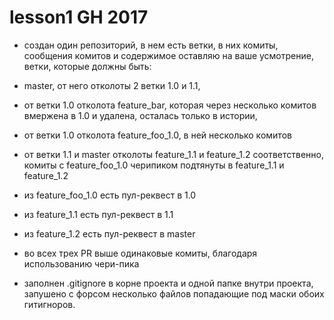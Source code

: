 lesson1 GH 2017
===============
- создан один репозиторий, в нем  есть ветки, в них комиты, сообщения комитов и содержимое оставляю на ваше усмотрение, 
ветки, которые должны быть: 
- master, от него отколоты 2 ветки 1.0 и 1.1, 


- от ветки 1.0 отколота feature_bar, которая через несколько комитов вмержена в 1.0 и удалена, осталась только в истории, 
- от ветки 1.0 отколота feature_foo_1.0, в ней несколько комитов
- от ветки 1.1 и master отколоты feature_1.1 и feature_1.2 соответственно, комиты с feature_foo_1.0 черипиком подтянуты в feature_1.1 и feature_1.2


- из  feature_foo_1.0 есть пул-реквест в 1.0
- из feature_1.1 есть пул-реквест в 1.1
- из feature_1.2 есть пул-реквест в master

- во всех трех PR выше одинаковые комиты, благодаря использованию чери-пика
- заполнен .gitignore в корне проекта и одной папке внутри проекта, запушено с форсом несколько файлов попадающие под маски обоих гитигноров.
